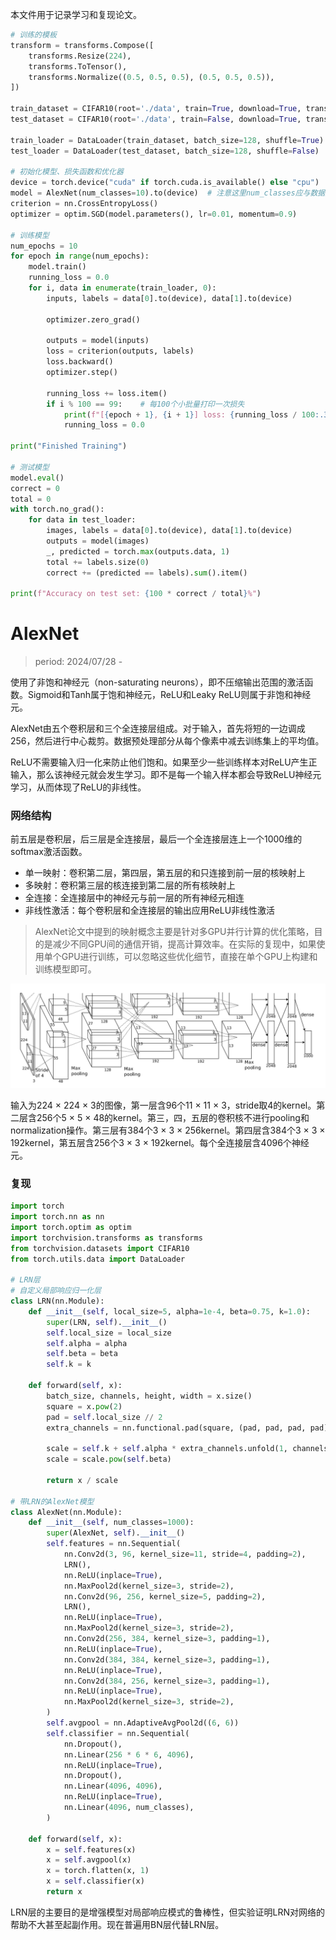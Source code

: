 本文件用于记录学习和复现论文。

```python
# 训练的模板
transform = transforms.Compose([
    transforms.Resize(224),
    transforms.ToTensor(),
    transforms.Normalize((0.5, 0.5, 0.5), (0.5, 0.5, 0.5)),
])

train_dataset = CIFAR10(root='./data', train=True, download=True, transform=transform)
test_dataset = CIFAR10(root='./data', train=False, download=True, transform=transform)

train_loader = DataLoader(train_dataset, batch_size=128, shuffle=True)
test_loader = DataLoader(test_dataset, batch_size=128, shuffle=False)

# 初始化模型、损失函数和优化器
device = torch.device("cuda" if torch.cuda.is_available() else "cpu")
model = AlexNet(num_classes=10).to(device)  # 注意这里num_classes应与数据集类别数匹配
criterion = nn.CrossEntropyLoss()
optimizer = optim.SGD(model.parameters(), lr=0.01, momentum=0.9)

# 训练模型
num_epochs = 10
for epoch in range(num_epochs):
    model.train()
    running_loss = 0.0
    for i, data in enumerate(train_loader, 0):
        inputs, labels = data[0].to(device), data[1].to(device)
        
        optimizer.zero_grad()
        
        outputs = model(inputs)
        loss = criterion(outputs, labels)
        loss.backward()
        optimizer.step()
        
        running_loss += loss.item()
        if i % 100 == 99:    # 每100个小批量打印一次损失
            print(f"[{epoch + 1}, {i + 1}] loss: {running_loss / 100:.3f}")
            running_loss = 0.0

print("Finished Training")

# 测试模型
model.eval()
correct = 0
total = 0
with torch.no_grad():
    for data in test_loader:
        images, labels = data[0].to(device), data[1].to(device)
        outputs = model(images)
        _, predicted = torch.max(outputs.data, 1)
        total += labels.size(0)
        correct += (predicted == labels).sum().item()

print(f"Accuracy on test set: {100 * correct / total}%")
```



# AlexNet

> period: 2024/07/28 -   

使用了非饱和神经元（non-saturating neurons），即不压缩输出范围的激活函数。Sigmoid和Tanh属于饱和神经元，ReLU和Leaky ReLU则属于非饱和神经元。

AlexNet由五个卷积层和三个全连接层组成。对于输入，首先将短的一边调成256，然后进行中心裁剪。数据预处理部分从每个像素中减去训练集上的平均值。

ReLU不需要输入归一化来防止他们饱和。如果至少一些训练样本对ReLU产生正输入，那么该神经元就会发生学习。即不是每一个输入样本都会导致ReLU神经元学习，从而体现了ReLU的非线性。



### 网络结构

前五层是卷积层，后三层是全连接层，最后一个全连接层连上一个1000维的softmax激活函数。

- 单一映射：卷积第二层，第四层，第五层的和只连接到前一层的核映射上
- 多映射：卷积第三层的核连接到第二层的所有核映射上
- 全连接：全连接层中的神经元与前一层的所有神经元相连
- 非线性激活：每个卷积层和全连接层的输出应用ReLU非线性激活

> AlexNet论文中提到的映射概念主要是针对多GPU并行计算的优化策略，目的是减少不同GPU间的通信开销，提高计算效率。在实际的复现中，如果使用单个GPU进行训练，可以忽略这些优化细节，直接在单个GPU上构建和训练模型即可。

![image-20240731100011395](assets\AlexNet.png)

输入为224 × 224 × 3的图像，第一层含96个11 × 11 × 3，stride取4的kernel。第二层含256个5 × 5 × 48的kernel。第三，四，五层的卷积核不进行pooling和normalization操作。第三层有384个3 × 3 × 256kernel。第四层含384个3 × 3 × 192kernel，第五层含256个3 × 3 × 192kernel。每个全连接层含4096个神经元。

### 复现

```python
import torch
import torch.nn as nn
import torch.optim as optim
import torchvision.transforms as transforms
from torchvision.datasets import CIFAR10
from torch.utils.data import DataLoader

# LRN层
# 自定义局部响应归一化层
class LRN(nn.Module):
    def __init__(self, local_size=5, alpha=1e-4, beta=0.75, k=1.0):
        super(LRN, self).__init__()
        self.local_size = local_size
        self.alpha = alpha
        self.beta = beta
        self.k = k

    def forward(self, x):
        batch_size, channels, height, width = x.size()
        square = x.pow(2)
        pad = self.local_size // 2
        extra_channels = nn.functional.pad(square, (pad, pad, pad, pad))
        
        scale = self.k + self.alpha * extra_channels.unfold(1, channels, 1).mean(dim=4, keepdim=True)
        scale = scale.pow(self.beta)
        
        return x / scale
    
# 带LRN的AlexNet模型
class AlexNet(nn.Module):
    def __init__(self, num_classes=1000):
        super(AlexNet, self).__init__()
        self.features = nn.Sequential(
            nn.Conv2d(3, 96, kernel_size=11, stride=4, padding=2),
            LRN(),
            nn.ReLU(inplace=True),
            nn.MaxPool2d(kernel_size=3, stride=2),
            nn.Conv2d(96, 256, kernel_size=5, padding=2),
            LRN(),
            nn.ReLU(inplace=True),
            nn.MaxPool2d(kernel_size=3, stride=2),
            nn.Conv2d(256, 384, kernel_size=3, padding=1),
            nn.ReLU(inplace=True),
            nn.Conv2d(384, 384, kernel_size=3, padding=1),
            nn.ReLU(inplace=True),
            nn.Conv2d(384, 256, kernel_size=3, padding=1),
            nn.ReLU(inplace=True),
            nn.MaxPool2d(kernel_size=3, stride=2),
        )
        self.avgpool = nn.AdaptiveAvgPool2d((6, 6))
        self.classifier = nn.Sequential(
            nn.Dropout(),
            nn.Linear(256 * 6 * 6, 4096),
            nn.ReLU(inplace=True),
            nn.Dropout(),
            nn.Linear(4096, 4096),
            nn.ReLU(inplace=True),
            nn.Linear(4096, num_classes),
        )

    def forward(self, x):
        x = self.features(x)
        x = self.avgpool(x)
        x = torch.flatten(x, 1)
        x = self.classifier(x)
        return x
```

LRN层的主要目的是增强模型对局部响应模式的鲁棒性，但实验证明LRN对网络的帮助不大甚至起副作用。现在普遍用BN层代替LRN层。
